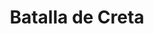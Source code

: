 ﻿---
title: "Batalla de Creta"
permalink: periodes_678.html
layout: periode
dataInici: 1941-05-20
dataFi: 1941-06-01
sidebar: periodes
pares:
  - id: 696
    title: "Frente de los Balcanes"
    dataInici: "(1940-10-28)"
    dataFi: "(1941-06-01)"

fills:
jocsPrincipals:
  - title: "Crète 1941: Opération Merkur"
    bggId: 9909
    dataInici: 
    dataFi: 

  - title: "Crete 1941"
    bggId: 175230
    dataInici: 
    dataFi: 

jocsEscenaris:
  - title: "Assaut sur Maleme"
    bggId: 37670

  - title: "Hunters from the Sky"
    bggId: 7501
    dataInici: 1941-05-20
    dataFi: 1941-05-23

jocsEpoca:
  - title: "Air Assault On Crete/Invasion of Malta: 1942"
    bggId: 3044
    escenari: "Assault on Crete"

  - title: "Balkan Front"
    bggId: 5829
    escenari: "Marita-Merkur"
    dataInici: 
    dataFi: 

  - title: "Paratroop"
    bggId: 8328
    escenari: "Crete: The False Victory"
    dataInici: 
    dataFi: 

jocsEpocaEscenaris:
---
